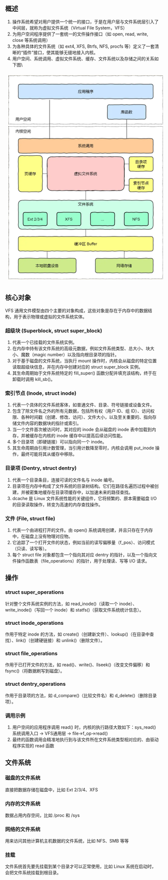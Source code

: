 ## 概述
1. 操作系统希望对用户提供一个统一的接口，于是在用户层与文件系统层引入了中间层，就称为虚拟文件系统（Virtual File System，VFS）
2. 为用户空间程序提供了一套统一的文件操作接口（如 open, read, write, close 等系统调用）
3. 为各种具体的文件系统（如 ext4, XFS, Btrfs, NFS, procfs 等）定义了一套清晰的“插件”接口，使其能够无缝地接入内核。
4. 用户空间、系统调用、虚拟文件系统、缓存、文件系统以及存储之间的关系如下图\
<img src="../../pic/Linux/File/sys_struct.png" style="width:600px;padding:10px;"/>

## 核心对象
VFS 通用文件模型由四个主要的对象构成，这些对象是存在于内存中的数据结构，用于表示物理或虚拟的文件系统实体。
### 超级块 (Superblock, struct super_block)
1. 代表一个已挂载的文件系统实例。
2. 在内存中持有该文件系统的高级元数据，例如文件系统类型、总大小、块大小、魔数（magic number）以及指向根目录项的指针。
3. 对于基于磁盘的文件系统，当执行 mount 操作时，内核会从磁盘的特定位置读取超级块信息，并在内存中创建对应的 struct super_block 实例。
4. 其生命周期始于文件系统特定的 fill_super() 函数分配并填充该结构，终于在卸载时调用 kill_sb()。   
### 索引节点 (Inode, struct inode)
1. 代表一个具体的文件系统客体，如普通文件、目录、符号链接或设备文件。
2. 包含了除文件名之外的所有元数据，包括所有权（用户 ID、组 ID）、访问权限、各种时间戳（创建、修改、访问）、文件大小，以及至关重要的、指向存储文件内容的数据块的指针或索引。
3. 当一个文件首次被访问时，其对应的 inode 会从磁盘的 inode 表中加载到内存，并被缓存在内核的 inode 缓存中以提高后续访问性能。
4. 多个目录项（即硬链接）可以指向同一个 inode。
5. 其生命周期由引用计数管理，当引用计数降至零时，内核会调用 put_inode 操作，最终可能将其从缓存中移除。   
### 目录项 (Dentry, struct dentry)
1. 代表一个目录条目，连接可读的文件名与 inode 编号。
2. 目录项在内存中构成了文件系统的目录树结构。它们在路径名遍历过程中被创建，并被密集地缓存在目录项缓存中，以加速未来的路径查找。
3. dcache 是 Linux 文件系统性能的关键组件，它将频繁的、原本需要磁盘 I/O 的目录读取操作，转变为高速的内存查找操作。   
### 文件 (File, struct file)
1. 代表一个由进程打开的文件。由 open() 系统调用创建，并且只存在于内存中，在磁盘上没有物理对应物。
2. 它追踪了一个打开文件的状态，例如当前的读写偏移量（f_pos）、访问模式（只读、读写等）。
3. 每个 struct file 对象都包含一个指向其对应 dentry 的指针，以及一个指向文件操作函数表（file_operations）的指针，用于处理读、写等 I/O 请求。
## 操作
### struct super_operations
针对整个文件系统实例的方法，如 read_inode()（读取一个 inode）、write_inode()（写回一个 inode）和 statfs()（获取文件系统统计信息）。   
### struct inode_operations
作用于特定 inode 的方法，如 create()（创建新文件）、lookup()（在目录中查找）、link()（创建硬链接）和 unlink()（删除文件）。   
### struct file_operations
作用于已打开文件的方法，如 read()、write()、llseek()（改变文件偏移）和 fsync()（将数据刷写到磁盘）。   
### struct dentry_operations
作用于目录项的方法，如 d_compare()（比较文件名）和 d_delete()（删除目录项）。
### 调用示例
1. 用户空间的应用程序调用 read() 时，内核的执行路径大致如下：sys_read() 系统调用入口 -> VFS通用层 -> file->f_op->read()
2. 最终的函数调用会精准地执行到与该文件所在文件系统类型相对应的、由驱动程序实现的 read 函数

## 文件系统
### 磁盘的文件系统
直接把数据存储在磁盘中，比如 Ext 2/3/4、XFS
### 内存的文件系统
数据占用内存空间，比如 /proc 和 /sys
### 网络的文件系统
用来访问其他计算机主机数据的文件系统，比如 NFS、SMB 等等
### 挂载
文件系统首先要先挂载到某个目录才可以正常使用，比如 Linux 系统在启动时，会把文件系统挂载到根目录。